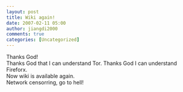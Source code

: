 ```yaml
---
layout: post
title: Wiki again!
date: 2007-02-11 05:00
author: jiangdi2000
comments: true
categories: [Uncategorized]
---
```

<div id="msgcns!C840C88DA912213B!926" class="bvMsg"><div>Thanks God!</div>
<div>Thanks God that I can understand Tor. Thanks God I can understand Fireforx.</div>
<div>Now wiki is available again.</div>
<div>Network censorring, go to hell!</div></div>
